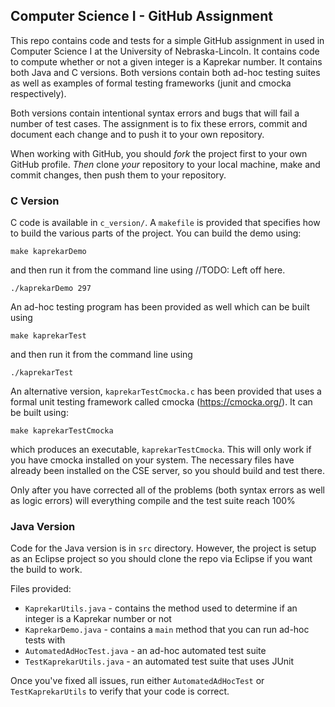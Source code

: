 
## Computer Science I - GitHub Assignment

This repo contains code and tests for a simple GitHub assignment in used in Computer Science I at the University of Nebraska-Lincoln.  It contains code to compute whether or not a given integer is a Kaprekar number.  It contains both Java and C versions.  Both versions contain both ad-hoc testing suites as well as examples of formal testing frameworks (junit and cmocka respectively).

Both versions contain intentional syntax errors and bugs that will fail a number of test cases.  The assignment is to fix these errors, commit and document each change and to push it to your own repository.

When working with GitHub, you should *fork* the project first to your own GitHub profile.  *Then* clone *your* repository to your local machine, make and commit changes, then push them to your repository.


### C Version

C code is available in `c_version/`.  A `makefile` is provided that specifies how to build the various parts of the project.  You can build the demo using:

`make kaprekarDemo`

and then run it from the command line using //TODO: Left off here.

`./kaprekarDemo 297`

An ad-hoc testing program has been provided as well which can be built using

`make kaprekarTest`

and then run it from the command line using

`./kaprekarTest`

An alternative version, `kaprekarTestCmocka.c` has been provided that uses a formal unit testing framework called cmocka (https://cmocka.org/).  It can be built using:

`make kaprekarTestCmocka`

which produces an executable, `kaprekarTestCmocka`.  This will only work if you have cmocka installed on your system.  The necessary files have already been installed on the CSE server, so you should build and test there.

Only after you have corrected all of the problems (both syntax errors as well as logic errors) will everything compile and the test suite reach 100%

### Java Version

Code for the Java version is in `src` directory.  However, the project is setup as an Eclipse project so you should clone the repo via Eclipse if you want the build to work.

Files provided:
  * `KaprekarUtils.java` - contains the method used to determine if an integer is a Kaprekar number or not
  * `KaprekarDemo.java` - contains a `main` method that you can run ad-hoc tests with
  * `AutomatedAdHocTest.java` - an ad-hoc automated test suite
  * `TestKaprekarUtils.java` - an automated test suite that uses JUnit

Once you've fixed all issues, run either `AutomatedAdHocTest` or `TestKaprekarUtils` to verify that your code is correct.
